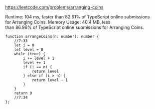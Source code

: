 https://leetcode.com/problems/arranging-coins



Runtime: 104 ms, faster than 82.61% of TypeScript online submissions for Arranging Coins.
Memory Usage: 40.4 MB, less than 86.96% of TypeScript online submissions for Arranging Coins.



```
function arrangeCoins(n: number): number {
    //7:33
    let i = 0
    let level = 0
    while (true) {
        i += level + 1
        level += 1
        if (i == n) {
            return level
        } else if (i > n) {
            return level - 1
        }
    }
    return 0
    //7:34
};
```
